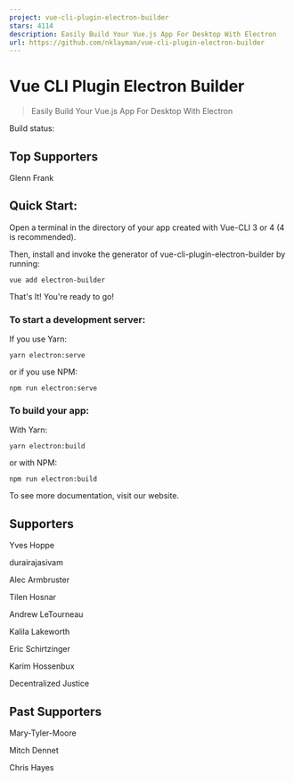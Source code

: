 ```yaml
---
project: vue-cli-plugin-electron-builder
stars: 4114
description: Easily Build Your Vue.js App For Desktop With Electron
url: https://github.com/nklayman/vue-cli-plugin-electron-builder
---
```


Vue CLI Plugin Electron Builder
===============================

> Easily Build Your Vue.js App For Desktop With Electron

Build status:

Top Supporters
--------------

Glenn Frank

Quick Start:
------------

Open a terminal in the directory of your app created with Vue-CLI 3 or 4 (4 is recommended).

Then, install and invoke the generator of vue-cli-plugin-electron-builder by running:

`vue add electron-builder`

That's It! You're ready to go!

### To start a development server:

If you use Yarn:

`yarn electron:serve`

or if you use NPM:

`npm run electron:serve`

### To build your app:

With Yarn:

`yarn electron:build`

or with NPM:

`npm run electron:build`

To see more documentation, visit our website.

Supporters
----------

Yves Hoppe

durairajasivam

Alec Armbruster

Tilen Hosnar

Andrew LeTourneau

Kalila Lakeworth

Eric Schirtzinger

Karim Hossenbux

Decentralized Justice

Past Supporters
---------------

Mary-Tyler-Moore

Mitch Dennet

Chris Hayes
